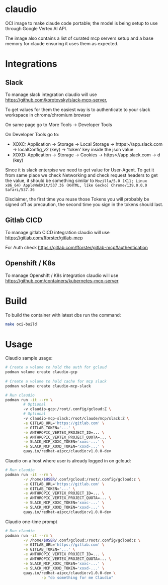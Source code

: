 # claudio

OCI image to make claude code portable; the model is being setup to use through Google Vertex AI API. 

The image also contains a list of curated mcp servers setup and a base memory for claude ensuring it uses them as expected. 

# Integrations

## Slack

To manage slack integration claudio will use https://github.com/korotovsky/slack-mcp-server, 

To get values for them the easiest way is to authenticate to your slack workspace in chrome/chromium browser

On same page go to More Tools -> Developer Tools

On Developer Tools go to:

* XOXC: Application -> Storage -> Local Storage -> https>//app.slack.com -> localConfig_v2 (key) -> 'token' key inside the json value 
* XOXD: Application -> Storage -> Cookies -> https>//app.slack.com -> d (key)

Since it is slack enterpise we need to get value for User-Agent. To get it from same place we check Networking and check request headers to get the value,
it should be something similar to `Mozilla/5.0 (X11; Linux x86_64) AppleWebKit/537.36 (KHTML, like Gecko) Chrome/139.0.0.0 Safari/537.36`

Disclaimer, the first time you reuse those Tokens you will probably be signed off as precaution, the second time you sign in the tokens should last. 

## Gitlab CICD

To manage gitlab CICD integration claudio will use https://gitlab.com/fforster/gitlab-mcp 

For Auth check https://gitlab.com/fforster/gitlab-mcp#authentication

## Openshift / K8s 

To manage Openshift / K8s integration claudio will use https://github.com/containers/kubernetes-mcp-server

# Build

To build the container with latest dbs run the command:

```bash
make oci-build
```

# Usage

Claudio sample usage:

```bash
# Create a volume to hold the auth for gcloud
podman volume create claudio-gcp
        
# Create a volume to hold cache for mcp slack
podman volume create claudio-mcp-slack

# Run claudio
podman run -it --rm \
        # Optional
        -v claudio-gcp:/root/.config/gcloud:Z \ 
        # Optional
        -v claudio-mcp-slack:/root/claude/mcp/slack:Z \
        -e GITLAB_URL='https://gitlab.com' \
        -e GITLAB_TOKEN='...' \
        -e ANTHROPIC_VERTEX_PROJECT_ID=... \
        -e ANTHROPIC_VERTEX_PROJECT_QUOTA=... \
        -e SLACK_MCP_XOXC_TOKEN='xoxc-...' \
        -e SLACK_MCP_XOXD_TOKEN='xoxd-...' \
        quay.io/redhat-aipcc/claudio:v1.0.0-dev
```

Claudio on a host where user is already logged in on gcloud:

```bash
# Run claudio
podman run -it --rm \
        -v /home/$USER/.conf/gcloud:/root/.config/gcloud:z \
        -e GITLAB_URL='https://gitlab.com' \
        -e GITLAB_TOKEN='...' \
        -e ANTHROPIC_VERTEX_PROJECT_ID=... \
        -e ANTHROPIC_VERTEX_PROJECT_QUOTA=... \
        -e SLACK_MCP_XOXC_TOKEN='xoxc-...' \
        -e SLACK_MCP_XOXD_TOKEN='xoxd-...' \
        quay.io/redhat-aipcc/claudio:v1.0.0-dev
```

Claudio one-time prompt

```bash
# Run claudio
podman run -it --rm \
        -v /home/$USER/.conf/gcloud:/root/.config/gcloud:z \
        -e GITLAB_URL='https://gitlab.com' \
        -e GITLAB_TOKEN='...' \
        -e ANTHROPIC_VERTEX_PROJECT_ID=... \
        -e ANTHROPIC_VERTEX_PROJECT_QUOTA=... \
        -e SLACK_MCP_XOXC_TOKEN='xoxc-...' \
        -e SLACK_MCP_XOXD_TOKEN='xoxd-...' \
        quay.io/redhat-aipcc/claudio:v1.0.0-dev \
                -p "do something for me Claudio"
```
